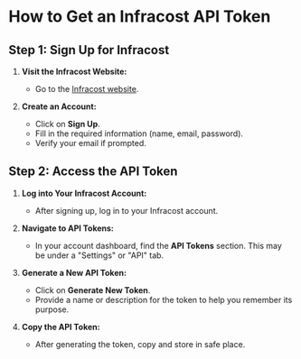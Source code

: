 # How to Get an Infracost API Token

## Step 1: Sign Up for Infracost

1. **Visit the Infracost Website:**
   - Go to the [Infracost website](https://www.infracost.io).

2. **Create an Account:**
   - Click on **Sign Up**.
   - Fill in the required information (name, email, password).
   - Verify your email if prompted.

## Step 2: Access the API Token

1. **Log into Your Infracost Account:**
   - After signing up, log in to your Infracost account.

2. **Navigate to API Tokens:**
   - In your account dashboard, find the **API Tokens** section. This may be under a "Settings" or "API" tab.

3. **Generate a New API Token:**
   - Click on **Generate New Token**.
   - Provide a name or description for the token to help you remember its purpose.

4. **Copy the API Token:**
   - After generating the token, copy and store in safe place.
